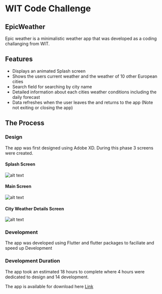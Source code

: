 # WIT Code Challenge

## EpicWeather

Epic weather is a minimalistic weather app that was developed as a coding challanging from WIT. 

## Features

- Displays an animated Splash screen
- Shows the users current weather and the weather of 10 other European cities
- Search field for searching by city name
- Detailed information about each cities weather conditions including the daily forecast
- Data refreshes when the user leaves the and returns to the app (Note not exiting or closing the app)

## The Process

### Design

The app was first designed using Adobe XD. During this phase 3 screens were created. 

#### Splash Screen
![alt text](https://codechallenge.dicemz.com/images/splash_screen.png)

#### Main Screen
![alt text](https://codechallenge.dicemz.com/images/main_screen.png)

#### City Weather Details Screen
![alt text](https://codechallenge.dicemz.com/images/city_details.png)


### Development
The app was developed using Flutter and flutter packages to faciliate and speed up Development

### Development Duration
The app took an estimated 18 hours to complete where 4 hours were dedicated to design and 14 development. 

The app is available for download here [Link](https://neliolucas.dicemz.com)

